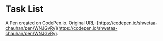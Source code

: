 # Task List

A Pen created on CodePen.io. Original URL: [https://codepen.io/shwetaa-chauhan/pen/WNJGvRy](https://codepen.io/shwetaa-chauhan/pen/WNJGvRy).


